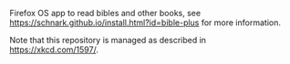 Firefox OS app to read bibles and other books, see https://schnark.github.io/install.html?id=bible-plus for more information.

Note that this repository is managed as described in https://xkcd.com/1597/.

